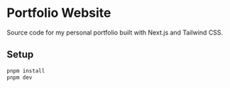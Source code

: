 # Portfolio Website

Source code for my personal portfolio built with Next.js and Tailwind CSS.

## Setup

```bash
pnpm install
pnpm dev
```

